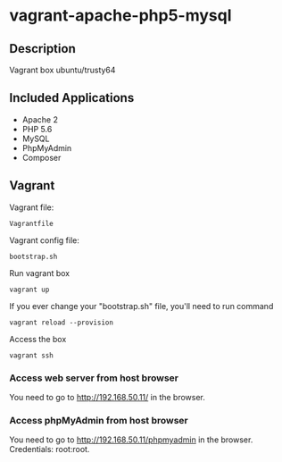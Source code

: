 # vagrant-apache-php5-mysql

## Description

Vagrant box ubuntu/trusty64

## Included Applications

* Apache 2
* PHP 5.6
* MySQL
* PhpMyAdmin
* Composer

## Vagrant

Vagrant file: 
    
    Vagrantfile

Vagrant config file: 

    bootstrap.sh
   
Run vagrant box

    vagrant up    
    
If you ever change your "bootstrap.sh" file, you'll need to run command

    vagrant reload --provision
    
Access the box

    vagrant ssh
    
### Access web server from host browser

You need to go to http://192.168.50.11/ in the browser.

### Access phpMyAdmin from host browser

You need to go to http://192.168.50.11/phpmyadmin in the browser. Credentials: root:root.
